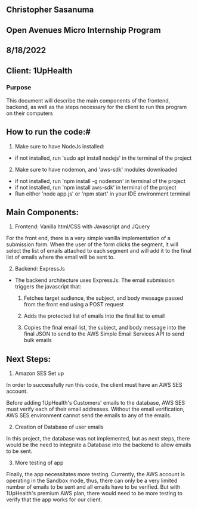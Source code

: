 ## Christopher Sasanuma
## Open Avenues Micro Internship Program
## 8/18/2022
## Client: 1UpHealth

### Purpose
This document will describe the main components of the frontend, backend, as 
well as the steps necessary for the client to run this program on their 
computers


## How to run the code:#

1. Make sure to have NodeJs installed: 
  -  if not installed, run 'sudo apt install nodejs' in the terminal of the 
      project

2. Make sure to have nodemon, and 'aws-sdk' modules downloaded

  - if not installed, run 'npm install -g nodemon' in terminal of the 
      project
  - if not installed, run 'npm install aws-sdk' in terminal of the 
      project
- Run either 'node app.js' or 'npm start' in your IDE environment terminal



## Main Components:

1. Frontend: Vanilla html/CSS with Javascript and JQuery 

For the front end, there is a very simple vanilla implementation of a submission
form. When the user of the form clicks the segment, it will select the list of 
emails attached to each segment and will add it to the final list of emails 
where the email will be sent to. 


2. Backend: ExpressJs

- The backend architecture uses ExpressJs. The email submission triggers the 
javascript that:
    1. Fetches target audience, the subject, and body message passed from the front 
        end using a POST request

    2. Adds the protected list of emails into the final list to email 

    3. Copies the final email list, the subject, and body message into the final 
    JSON to send to the AWS Simple Email Services API to send bulk emails 



## Next Steps:

1. Amazon SES Set up

In order to successfully run this code, the client must have an AWS SES account. 

Before adding 1UpHealth's Customers' emails to the database, AWS SES must 
verify each of their email addresses. Without the email verification, AWS SES 
environment cannot send the emails to any of the emails.

2. Creation of Database of user emails 

In this project, the database was not implemented, but as next steps, there 
would be the need to integrate a Database into the backend to allow emails 
to be sent. 

3. More testing of app

Finally, the app necessitates more testing. Currently, the AWS account 
is operating in the Sandbox mode, thus, there can only be a very limited 
number of emails to be sent and all emails have to be verified. But with 
1UpHealth's premium AWS plan, there would need to be more testing to verify 
that the app works for our client. 



